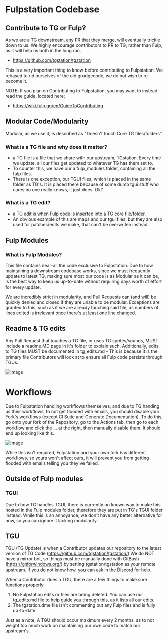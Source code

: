 # Fulpstation Codebase

## Contribute to TG or Fulp?

As we are a TG downstream, any PR that they merge, will eventually trickle down to us. We highly encourage contributors to PR to TG, rather than Fulp, as it will help us both in the long run.
- <https://github.com/tgstation/tgstation>

This is a very important thing to know before contributing to Fulpstation. We rebased to rid ourselves of the old grudgecode, we do not wish to re-become it.

NOTE: If you plan on Contributing to Fulpstation, you may want to instead read the guide, located here;
- <https://wiki.fulp.gg/en/GuideToContributing>

## Modular Code/Modularity

Modular, as we use it, is described as "Doesn't touch Core TG files/folders". 

### What is a TG file and why does it matter?

- a TG file is a file that we share with our upstream, TGstation. Every time we update, all our files get updated to whatever TG has them set to. 
- To counter this, we have our a fulp_modules folder, containing all the fulp files.
- There is one exception, our TGUI files, which is placed in the same folder as TG's. It is placed there because of some dumb tgui stuff who cares no one really knows, it just does. Ok?

### What is a TG edit?

- a TG edit is when Fulp code is inserted into a TG core file/folder.
- An obvious example of this are maps and our tgui files, but they are also used for patches/edits we make, that can't be overwriten instead.

## Fulp Modules

### What is Fulp Modules?

This file contains near-all the code exclusive to Fulpstation.
Due to how maintaining a downstream codebase works, since we must frequently update to latest TG, making sure most our code is as Modular as it can be, is the best way to keep us up-to-date without requiring days worth of effort for every update.

We are incredibly strict in modularity, and Pull Requests can (and will) be quickly denied and closed if they are unable to be modular. Exceptions are granted to this, such as if we are already touching said file, as numbers of lines edited is irrelevant once there's at least one line changed.

## Readme & TG edits

Any Pull Request that touches a TG file, or uses TG sprites/sounds, MUST include a readme.MD page in it's folder to explain such.
Additionally, edits to TG files MUST be documented in tg_edits.md - This is because it is the primary file Contributors will look at to ensure all Fulp code persists through TGUs.

![image](https://i.imgur.com/4p3iTRx.jpg)

# Workflows

Due to Fulpstation handling workflows themselves, and due to TG handing us their workflows, to not get flooded with emails, you should disable your Fork's workflows (except Cl Suite and Generate Documentation). To do this, go onto your fork of the Repository, go to the Actions tab, then go to each workflow and click the ... at the right, then manually disable them. It should end up looking like this.

![image](https://i.imgur.com/J8BaqtN.png)

While this isn't required, Fulpstation and your own fork has different workflows, so yours won't affect ours, it will prevent you from getting flooded with emails telling you they've failed.

## Outside of Fulp modules

### TGUI

Due to how TG handles TGUI, there is currently no known way to make this hosted in the Fulp modules folder, therefore they are put in TG's TGUI folder instead. While this is an annoyance, we don't have any better alternative for now, so you can ignore it lacking modularity.

## TGU

TGU (TG Update) is when a Contributor updates our repository to the latest version of TG Code (<https://github.com/tgstation/tgstation/>)
We do NOT have a mirror bot, so things must be manually done with GitBash (<https://gitforwindows.org/>) by setting tgstation/tgstation as your remote upstream. If you do not know how, you can ask in the Discord for help.

When a Contributor does a TGU, there are a few things to make sure functions properly:
1) No Fulpstation edits or files are being deleted. You can use our tg_edits.md file to help guide you through this, as it lists all our edits.
2) The tgstation.dme file isn't commenting out any Fulp files and is fully up-to-date.

Just as a note, A TGU should occur maximum every 2 months, as to not weight too much work on maintaining our own code to match our upstream's.
